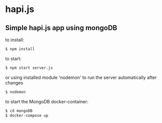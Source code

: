 # hapi.js

## Simple hapi.js app  using mongoDB

to install:

```bash
$ npm install
```

to start:

```bash
$ npm start server.js
```

or using installed module 'nodemon' to run the server automatically after changes

```bash
$ nodemon
```

to start the MongoDB docker-container:
```bash
$ cd mongoDB
$ docker-compose up
```

